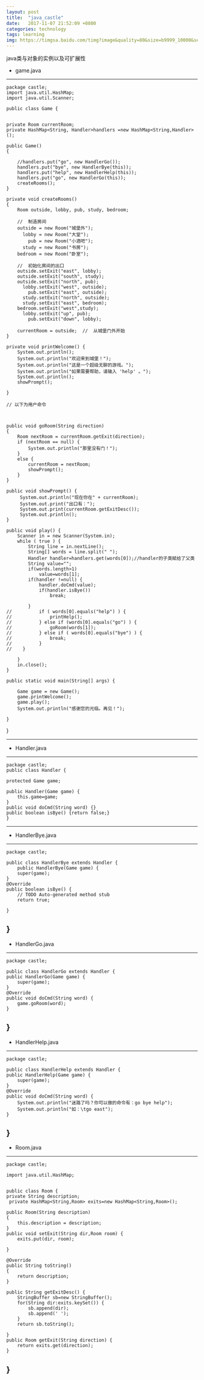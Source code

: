 ```yaml
---
layout: post
title:  "java_castle"
date:   2017-11-07 21:52:09 +0800
categories: technology
tags: learning
img: https://timgsa.baidu.com/timg?image&quality=80&size=b9999_10000&sec=1510248617612&di=e15e8fd9280159cd4edf213e6955c3f0&imgtype=0&src=http%3A%2F%2Fb.hiphotos.baidu.com%2Fimage%2Fpic%2Fitem%2Ff31fbe096b63f624129bc8e98d44ebf81b4ca312.jpg
---
```

java类与对象的实例以及可扩展性


- game.java

---


	package castle;
	import java.util.HashMap;
	import java.util.Scanner;

	public class Game {


    private Room currentRoom;
    private HashMap<String, Handler>handlers =new HashMap<String,Handler>();
    
    public Game() 
    {
  
    	//handlers.put("go", new HandlerGo());
    	handlers.put("bye", new HandlerBye(this));
    	handlers.put("help", new HandlerHelp(this));
    	handlers.put("go", new HandlerGo(this));
    	createRooms();
    }

    private void createRooms()
    {
        Room outside, lobby, pub, study, bedroom;
      
        //	制造房间
        outside = new Room("城堡外");
          lobby = new Room("大堂");
          	pub = new Room("小酒吧");
          study = new Room("书房");
        bedroom = new Room("卧室");
        
        //	初始化房间的出口
        outside.setExit("east", lobby);
        outside.setExit("south", study);
        outside.setExit("north", pub);
          lobby.setExit("west", outside);
            pub.setExit("east", outside);
          study.setExit("north", outside);
          study.setExit("east", bedroom);
        bedroom.setExit("west",study);
          lobby.setExit("up", pub);
            pub.setExit("down", lobby);

        currentRoom = outside;  //	从城堡门外开始
    }

    private void printWelcome() {
        System.out.println();
        System.out.println("欢迎来到城堡！");
        System.out.println("这是一个超级无聊的游戏。");
        System.out.println("如果需要帮助，请输入 'help' 。");
        System.out.println();
        showPrompt();
       
    }

    // 以下为用户命令

   

    public void goRoom(String direction) 
    {
        Room nextRoom = currentRoom.getExit(direction);   
        if (nextRoom == null) {
            System.out.println("那里没有门！");
        }
        else {
            currentRoom = nextRoom;
            showPrompt();
        }
    }
    
    public void showPrompt() {
    	 System.out.println("现在你在" + currentRoom);
         System.out.print("出口有：");
         System.out.print(currentRoom.getExitDesc());
         System.out.println();
    }
    
    public void play() {
    	Scanner in = new Scanner(System.in);
    	while ( true ) {
    		String line = in.nextLine();
    		String[] words = line.split(" ");
    		Handler handler=handlers.get(words[0]);//handler的子类赋给了父类
    		String value="";
    		if(words.length>1)
    			value=words[1];
    		if(handler !=null) {
    			handler.doCmd(value);
    			if(handler.isBye())
    				break;
    		
    		}
	//    		if ( words[0].equals("help") ) {
	//    			printHelp();
	//    		} else if (words[0].equals("go") ) {
	//    			goRoom(words[1]);
	//    		} else if ( words[0].equals("bye") ) {
	//    			break;
	//    		}
	//    }
    		 
    	}
    	in.close();
    }
	
    public static void main(String[] args) {
		
		Game game = new Game(); 
		game.printWelcome();
		game.play();
        System.out.println("感谢您的光临。再见！");
       
    }
}

---

- Handler.java

---


	package castle;
	public class Handler {

	protected Game game;
	
	public Handler(Game game) {
		this.game=game;
	}
	public void doCmd(String word) {}
	public boolean isBye() {return false;}
	}
---

- HandlerBye.java

---


	package castle;

	public class HandlerBye extends Handler {
		public HandlerBye(Game game) {
		super(game);
	}
	@Override
	public boolean isBye() {
		// TODO Auto-generated method stub
		return true;
		
	}
	
	
}
---

- HandlerGo.java

---
	package castle;

	public class HandlerGo extends Handler {
	public HandlerGo(Game game) {
		super(game);
	}
	@Override
	public void doCmd(String word) {
		game.goRoom(word);
	}

}
---

- HandlerHelp.java
---
	package castle;

	public class HandlerHelp extends Handler {
	public HandlerHelp(Game game) {
		super(game);
	}
	@Override
	public void doCmd(String word) {
		System.out.println("迷路了吗？你可以做的命令有：go bye help");
        System.out.println("如：\tgo east");
	}

}
---

- Room.java
---
	package castle;

	import java.util.HashMap;


	public class Room {
   	private String description;
  	 private HashMap<String,Room> exits=new HashMap<String,Room>();
 
    public Room(String description) 
    {
        this.description = description;
    }
    public void setExit(String dir,Room room) {
    	exits.put(dir, room);
    	
    }
    
    @Override
    public String toString()
    {
        return description;
    }
    
    public String getExitDesc() {
    	StringBuffer sb=new StringBuffer();
    	for(String dir:exits.keySet()) {
    		sb.append(dir);
    		sb.append(' ');		
    	}
    	return sb.toString();
    	
    }
    public Room getExit(String direction) {
    	return exits.get(direction);
    }
}
---
